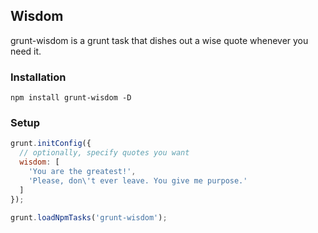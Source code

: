 ## Wisdom

grunt-wisdom is a grunt task that dishes out a wise quote whenever you need it. 

### Installation

`npm install grunt-wisdom -D`

### Setup

```javascript
grunt.initConfig({
  // optionally, specify quotes you want
  wisdom: [
    'You are the greatest!',
    'Please, don\'t ever leave. You give me purpose.'
  ]
});

grunt.loadNpmTasks('grunt-wisdom');
```

